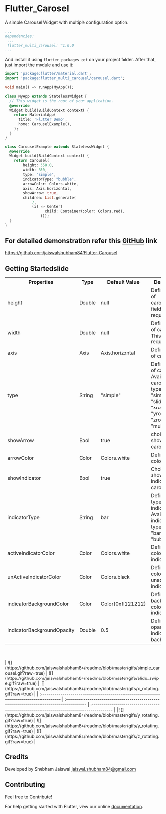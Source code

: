 # Flutter_Carosel

A simple Carousel Widget with multiple configuration option.

```yaml
...
dependencies:
 ...
 flutter_multi_carousel: ^1.0.0
...
```

And install it using `flutter packages get` on your project folder. After that, just import the module and use it:

```dart
import 'package:flutter/material.dart';
import 'package:flutter_multi_carousel/carousel.dart';

void main() => runApp(MyApp());

class MyApp extends StatelessWidget {
  // This widget is the root of your application.
  @override
  Widget build(BuildContext context) {
    return MaterialApp(
      title: 'Flutter Demo',
      home: CarouselExample(),
    );
  }
}

class CarouselExample extends StatelessWidget {
  @override
  Widget build(BuildContext context) {
    return Carousel(
        height: 350.0,
        width: 350,
        type: "simple",
        indicatorType: "bubble",
        arrowColor: Colors.white,
        axis: Axis.horizontal,
        showArrow: true,
        children: List.generate(
            7,
            (i) => Center(
                  child: Container(color: Colors.red),
                )));
  }
}
```

## For detailed demonstration refer this [GitHub](https://github.com/jaiswalshubham84/Flutter-Carousel) link

https://github.com/jaiswalshubham84/Flutter-Carousel

## Getting Startedslide

<table style="width:100%">
    <tr>
        <th>Properties</th>
        <th>Type</th>
        <th>Default Value</th>
        <th>Description</th>
    </tr>
    <tr>
        <td>height</td>
        <td>Double</td>
        <td>null</td>
        <td>Defines height of carousel.This field is required</td>
    </tr>
    <tr>
        <td>width</td>
        <td>Double</td>
        <td>null</td>
        <td>Defines width of carousel. This field is required</td>
    </tr>
     <tr>
        <td>axis</td>
        <td>Axis</td>
        <td>Axis.horizontal</td>
        <td>Defines axis of carousel.</td>
    </tr>
    <tr>
        <td>type</td>
        <td>String</td>
        <td>"simple"</td>
        <td>Defines type of carousel.<br> Available carousel types are: "simple", "slideswiper",
             "xrotating",
            "yrotating", "zrotating", "multirotating"</br></td>
    </tr>
    <tr>
        <td>showArrow</td>
        <td>Bool</td>
        <td>true</td>
        <td>choice to show arrow in carousel</td>
    </tr>
    <tr>
        <td>arrowColor</td>
        <td>Color</td>
        <td>Colors.white</td>
        <td>Define the color of arrow</td>
    </tr>
    <tr>
        <td>showIndicator</td>
        <td>Bool</td>
        <td>true</td>
        <td>Choice to show indicator in carousel</td>
    </tr>
    <tr>
        <td>indicatorType</td>
        <td>String</td>
        <td>bar</td>
        <td>Defines the type of indicator.<br> Available indicator types are: "bar", "dot", "bubble"</br></td>
    </tr>
    <tr>
        <td>activeIndicatorColor</td>
        <td>Color</td>
        <td>Colors.white</td>
        <td>Defines the color of active indicator</td>
    </tr>
    <tr>
        <td>unActiveIndicatorColor</td>
        <td>Color</td>
        <td>Colors.black</td>
        <td>Defines the color of unactive indicator</td>
    </tr>
    <tr>
        <td>indicatorBackgroundColor</td>
        <td>Color</td>
        <td>Color(0xff121212)</td>
        <td>Defines the background color of indicator</td>
    </tr>
    <tr>
        <td>indicatorBackgroundOpacity</td>
        <td>Double</td>
        <td>0.5</td>
        <td>Defines the opacity of indicator background</td>
    </tr>
</table>
<br></br>
| ![](https://github.com/jaiswalshubham84/readme/blob/master/gifs/simple_carousel.gif?raw=true) | ![](https://github.com/jaiswalshubham84/readme/blob/master/gifs/slide_swipe.gif?raw=true) | ![](https://github.com/jaiswalshubham84/readme/blob/master/gifs/x_rotating.gif?raw=true) |
| :---------------------------------------------------------------------------------------- | :---------------------------------------------------------------------------------------- | :---------------------------------------------------------------------------------------- |
| ![](https://github.com/jaiswalshubham84/readme/blob/master/gifs/y_rotating.gif?raw=true) | ![](https://github.com/jaiswalshubham84/readme/blob/master/gifs/y_rotating.gif?raw=true) | ![](https://github.com/jaiswalshubham84/readme/blob/master/gifs/z_rotating.gif?raw=true) |

## Credits

Developed by Shubham Jaiswal <jaiswal.shubham84@gmail.com>

## Contributing

Feel free to Contribute!

For help getting started with Flutter, view our online
[documentation](https://flutter.io/).
